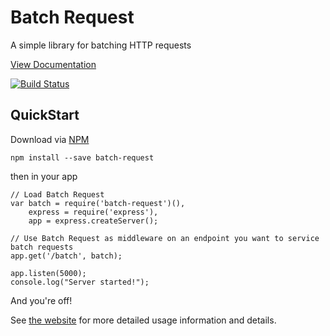 Batch Request
=============

A simple library for batching HTTP requests

[View Documentation](http://socialradar.github.io/batch-request/)

[![Build Status](https://travis-ci.org/socialradar/batch-request.png?branch=master)](https://travis-ci.org/socialradar/batch-request)

## QuickStart

Download via [NPM](http://npmjs.org)

    npm install --save batch-request

then in your app

    // Load Batch Request
    var batch = require('batch-request')(),
        express = require('express'),
        app = express.createServer();

    // Use Batch Request as middleware on an endpoint you want to service batch requests
    app.get('/batch', batch);

    app.listen(5000);
    console.log("Server started!");

And you're off!

See [the website](http://socialradar.github.io/batch-request/) for more detailed usage information and details.
